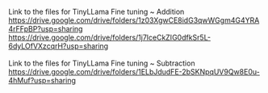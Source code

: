 Link to the files for TinyLLama Fine tuning ~ Addition <br>
https://drive.google.com/drive/folders/1z03XgwCE8idG3qwWGgm4G4YRA4rFFpBP?usp=sharing <br>
https://drive.google.com/drive/folders/1j7lceCkZIG0dfkSr5L-6dyLOfVXzcqrH?usp=sharing <br>
<br>
Link to the files for TinyLLama Fine tuning ~ Subtraction<br>
https://drive.google.com/drive/folders/1ELbJdudFE-2bSKNpqUV9Qw8E0u-4hMuf?usp=sharing <br>
